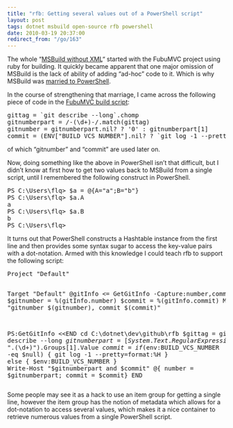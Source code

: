 ```yaml
---
title: "rfb: Getting several values out of a PowerShell script"
layout: post
tags: dotnet msbuild open-source rfb powershell
date: 2010-03-19 20:37:00
redirect_from: "/go/163"
---
```


The whole “[MSBuild without XML](/go/160)“ started with the FubuMVC project using ruby for building. It quickly became apparent that one major omission of MSBuild is the lack of ability of adding “ad-hoc” code to it. Which is why MSBuild was [married to PowerShell](/go/162).

In the course of strengthening that marriage, I came across the following piece of code in the [FubuMVC build script](http://github.com/DarthFubuMVC/fubumvc/blob/master/rakefile.rb):
 <div style="padding-bottom: 0px; margin: 0px; padding-left: 0px; padding-right: 0px; display: inline; float: none; padding-top: 0px" id="scid:812469c5-0cb0-4c63-8c15-c81123a09de7:9432bbc5-0883-4a5d-8767-e81f13976ba7" class="wlWriterEditableSmartContent"><pre name="code" class="c#">gittag = `git describe --long`.chomp
gitnumberpart = /-(\d+)-/.match(gittag)
gitnumber = gitnumberpart.nil? ? '0' : gitnumberpart[1]
commit = (ENV["BUILD_VCS_NUMBER"].nil? ? `git log -1 --pretty=format:%H` : ENV["BUILD_VCS_NUMBER"])
</pre></div>

of which “gitnumber” and “commit” are used later on.

Now, doing something like the above in PowerShell isn’t that difficult, but I didn’t know at first how to get two values back to MSBuild from a single script, until I remembered the following construct in PowerShell.

<div style="padding-bottom: 0px; margin: 0px; padding-left: 0px; padding-right: 0px; display: inline; float: none; padding-top: 0px" id="scid:812469c5-0cb0-4c63-8c15-c81123a09de7:3c77af92-65c7-48a6-ae97-240d4421af6a" class="wlWriterEditableSmartContent"><pre name="code" class="c#">PS C:\Users\flq&gt; $a = @{A="a";B="b"}
PS C:\Users\flq&gt; $a.A
a
PS C:\Users\flq&gt; $a.B
b
PS C:\Users\flq&gt;</pre></div>

It turns out that PowerShell constructs a Hashtable instance from the first line and then provides some syntax sugar to access the key-value pairs with a dot-notation. Armed with this knowledge I could teach rfb to support the following script: 

<div style="padding-bottom: 0px; margin: 0px; padding-left: 0px; padding-right: 0px; display: inline; float: none; padding-top: 0px" id="scid:812469c5-0cb0-4c63-8c15-c81123a09de7:1da19d0d-13d5-4886-b0c2-0b331cd29c94" class="wlWriterEditableSmartContent"><pre name="code" class="c#">Project "Default"

  Target "Default"
    @gitInfo &lt;= GetGitInfo -Capture:number,commit
    $gitnumber = %(gitInfo.number)
    $commit = %(gitInfo.commit)
    Message "gitnumber $(gitnumber), commit $(commit)"

  PS:GetGitInfo &lt;&lt;END
    cd C:\dotnet\dev\github\rfb
    $gittag = git describe --long
    $gitnumberpart = [System.Text.RegularExpressions.Regex]::Match($gittag, "\.(\d+)").Groups[1].Value
    $commit = if ($env:BUILD_VCS_NUMBER -eq $null) { git log -1 --pretty=format:%H } else { $env:BUILD_VCS_NUMBER }
    Write-Host "$gitnumberpart and $commit"
    @{ number = $gitnumberpart; commit = $commit}
  END   </pre></div>

Some people may see it as a hack to use an item group for getting a single line, however the item group has the notion of metadata which allows for a dot-notation to access several values, which makes it a nice container to retrieve numerous values from a single PowerShell script.

<pre></pre>